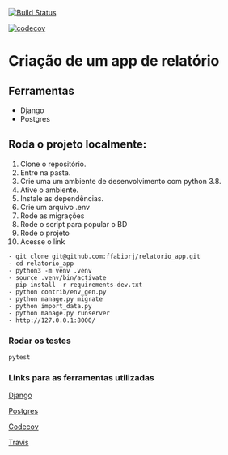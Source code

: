[![Build Status](https://travis-ci.com/ffabiorj/relatorio_app.svg?branch=master)](https://travis-ci.com/ffabiorj/voluntario_app)

[![codecov](https://codecov.io/gh/ffabiorj/relatorio_app/branch/master/graph/badge.svg)](https://codecov.io/gh/ffabiorj/voluntario_app)

# Criação de um app de relatório

## Ferramentas

- Django
- Postgres

## Roda o projeto localmente:

1. Clone o repositório.
2. Entre na pasta.
3. Crie uma um ambiente de desenvolvimento com python 3.8.
4. Ative o ambiente.
5. Instale as dependências.
6. Crie um arquivo .env
7. Rode as migrações
8. Rode o script para popular o BD
9. Rode o projeto
10. Acesse o link

```
- git clone git@github.com:ffabiorj/relatorio_app.git
- cd relatorio_app
- python3 -m venv .venv
- source .venv/bin/activate
- pip install -r requirements-dev.txt
- python contrib/env_gen.py
- python manage.py migrate
- python import_data.py
- python manage.py runserver
- http://127.0.0.1:8000/
```

### Rodar os testes

```
pytest
```

### Links para as ferramentas utilizadas

[Django](https://docs.djangoproject.com/)

[Postgres](https://www.postgresql.org/)

[Codecov](https://codecov.io/)

[Travis](https://travis-ci.com/)
